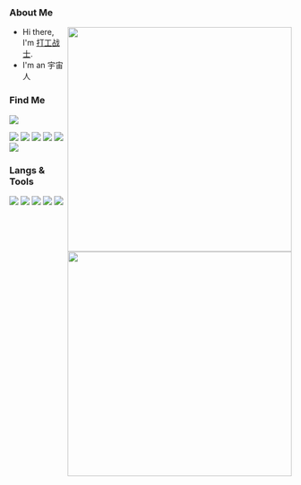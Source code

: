 ### About Me

<a href="https://github.com/amadeus5201">
  <img align="right" src="https://github-readme-stats.vercel.app/api?username=amadeus5201&show_icons=true&hide_border=true&icon_color=586069&title_color=a0a9af" width="400px" />
</a>

- Hi there, I'm [打工战士](https://github.com/amadeus5201). 
- I'm an 宇宙人

### Find Me

<a href="https://github.com/amadeus5201">
  <img align="right" src="https://github-readme-stats.vercel.app/api/top-langs/?username=amadeus5201&layout=compact&hide_border=true&icon_color=586069&title_color=a0a9af" width="400px" />
</a>

[![](https://count.getloli.com/get/@amadeus5201.github.readme?theme=rule34)](https://github.com/amadeus5201)

[![](https://img.shields.io/badge/-Twitter-1DA1F2?style=flat-square&logo=twitter&logoColor=white)](https://twitter.com/amadeus5201)
[![](https://img.shields.io/badge/Steam-0A4065?style=flat-square&logo=steam&logoColor=white)](https://steamcommunity.com/id/amadeus5201)
[![](https://img.shields.io/badge/-Bilibili-00A1D6?style=flat-square&logo=bilibili&logoColor=white)](https://space.bilibili.com/12562573)
[![](https://img.shields.io/badge/-Blog-21759B?style=flat-square&logo=wordpress&logoColor=white)](https://amadeus5201.com)
[![](https://img.shields.io/badge/-Email-D14836?style=flat-square&logo=gmail&logoColor=white)](mailto:1491459939@qq.com)
[![](https://img.shields.io/badge/-Telegram-444?style=flat-square&logo=telegram&logoColor=white)](https://t.me/amadeus5201)

### Langs & Tools
![](https://img.shields.io/badge/-Java-9c0200?style=flat-square&logo=Java&labelColor=red&logoColor=white)
![](https://img.shields.io/badge/HTML5-ff7f5c?style=flat-square&logo=html5&labelColor=E34F26&logoColor=white)
![](https://img.shields.io/badge/-JavaScript-e5cd0c?style=flat-square&logo=JavaScript&labelColor=f7df1e&logoColor=white)
![](https://img.shields.io/badge/-CSS3-17344a?style=flat-square&logo=CSS3&labelColor=1471b6&logoColor=white)
![](https://img.shields.io/badge/Windows-11-2376bc?style=flat-square&logo=windows&logoColor=ffffff)
